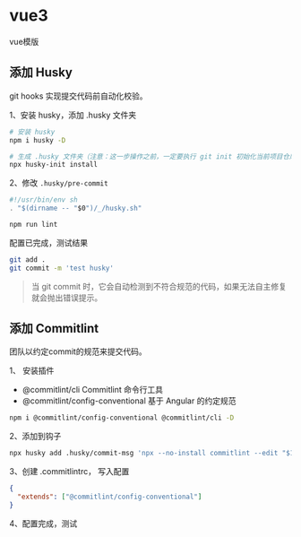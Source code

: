 # vue3

vue模版

## 添加 Husky

git hooks 实现提交代码前自动化校验。

1、安装 husky，添加 .husky 文件夹

```sh
# 安装 husky
npm i husky -D

# 生成 .husky 文件夹（注意：这一步操作之前，一定要执行 git init 初始化当前项目仓库，.husky 文件夹才能创建成功）
npx husky-init install
```

2、修改 `.husky/pre-commit`

```js
#!/usr/bin/env sh
. "$(dirname -- "$0")/_/husky.sh"

npm run lint
```

配置已完成，测试结果

```sh
git add .
git commit -m 'test husky'
```

> 当 git commit 时，它会自动检测到不符合规范的代码，如果无法自主修复就会抛出错误提示。

## 添加 Commitlint

团队以约定commit的规范来提交代码。

1、 安装插件

- @commitlint/cli Commitlint 命令行工具
- @commitlint/config-conventional 基于 Angular 的约定规范

```sh
npm i @commitlint/config-conventional @commitlint/cli -D
```

2、添加到钩子

```sh
npx husky add .husky/commit-msg 'npx --no-install commitlint --edit "$1"'
```

3、创建 .commitlintrc， 写入配置

```json
{
  "extends": ["@commitlint/config-conventional"]
}
```

4、配置完成，测试
